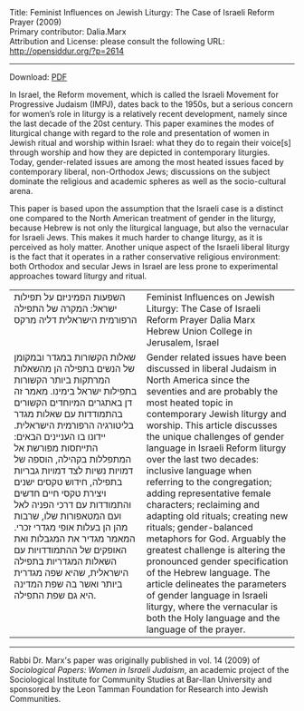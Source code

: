 <html>
<head></head>
<body>
Title: Feminist Influences on Jewish Liturgy:  The Case of Israeli Reform Prayer (2009)<br />
Primary contributor: Dalia.Marx<br />
Attribution and License: please consult the following URL: <a href="http://opensiddur.org/?p=2614">http://opensiddur.org/?p=2614</a>
<p />
<hr />

Download: <a href="https://opensiddur.org/wp-content/uploads/2011/02/Dalia-Marx-Feminist-Influences-on-Jewish-Liturgy-The-Case-of-Israeli-Reform-Prayer-2009.pdf">PDF</a>

In Israel, the Reform movement, which is called the Israeli Movement for Progressive Judaism (IMPJ), dates back to the 1950s, but a serious concern for women’s role in liturgy is a relatively recent development, namely since the last decade of the 20st century. This paper examines the modes of liturgical change with regard to the role and presentation of women in Jewish ritual and worship within Israel: what they do to regain their voice[s] through worship and how they are depicted in contemporary liturgies. Today, gender-related issues are among the most heated issues faced by contemporary liberal, non-Orthodox Jews; discussions on the subject dominate the religious and academic spheres as well as the socio-cultural arena.

This paper is based upon the assumption that the Israeli case is a distinct one compared to the North American treatment of gender in the liturgy, because Hebrew is not only the liturgical language, but also the vernacular for Israeli Jews. This makes it much harder to change liturgy, as it is perceived as holy matter. Another unique aspect of the Israeli liberal liturgy is the fact that it operates in a rather conservative religious environment: both Orthodox and secular Jews in Israel are less prone to experimental approaches toward liturgy and ritual.

<table style="margin-left: auto;margin-right: auto;">
<tbody>
<tr>
<td style="vertical-align:top;" width="46%">
<div class="liturgy"><span lang="he" >
השפעות הפמיניזם על תפילות ישראל: 
המקרה של התפילה הרפורמית הישראלית
דליה מרקס
</span></div></td>
 
<td style="vertical-align:top;" width="53%"><div class="english">
Feminist Influences on Jewish Liturgy: 
The Case of Israeli Reform Prayer 
Dalia Marx 
Hebrew Union College in Jerusalem, Israel
</tr><tr>
<td style="vertical-align:top;" width="46%">
<div class="liturgy"><span lang="he" >
שאלות הקשורות במגדר ובמקומן של הנשים בתפילה הן מהשאלות המרתקות ביותר הקשורות בתפילות ישראל בימינו. מאמר זה דן באתגרים המיוחדים הקשורים בהתמודדות עם שאלות מגדר בליטורגיה הרפורמית הישראלית. יידונו בו העניינים הבאים: התייחסות מפורשת אל המתפללות בקהילה, הוספה של דמויות נשיות לצד דמויות גבריות בתפילה, חידוש טקסים ישנים ויצירת טקסי חיים חדשים והתמודדות עם דרכי הפניה לאל ועם המטאפורות שלו, שרבות מהן הן בעלות אופי מגדרי זכרי. 
המאמר מגדיר את המגבלות ואת האופקים של ההתמודדויות עם השאלות המגדריות בתפילה הישראלית, שהיא שפה מגדרית ביותר ואשר בה שפת המדינה היא גם שפת התפילה.
</span></div></td>
 
<td style="vertical-align:top;" width="53%"><div class="english">
Gender related issues have been discussed in liberal Judaism in North America since the seventies and are probably the most heated topic in contemporary Jewish liturgy and worship. This article discusses the unique challenges of gender language in Israeli Reform liturgy over the last two decades: inclusive language when referring to the congregation; adding representative female characters; reclaiming and adapting old rituals; creating new rituals; gender-balanced metaphors for God. Arguably the greatest challenge is altering the pronounced gender specification of the Hebrew language. The article delineates the parameters of gender language in Israeli liturgy, where the vernacular is both the Holy language and the language of the prayer. 
</tr>
</tbody></table>

<hr />

Rabbi Dr. Marx's paper was originally published in vol. 14 (2009) of <em>Sociological Papers: Women in Israeli Judaism</em>, an academic project of the Sociological Institute for Community Studies at Bar-Ilan University and sponsored by the Leon Tamman Foundation for Research into Jewish Communities.
</body>
</html>